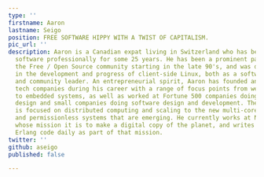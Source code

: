 ```yaml
---
type: ''
firstname: Aaron
lastname: Seigo
position: FREE SOFTWARE HIPPY WITH A TWIST OF CAPITALISM.
pic_url: ''
description: Aaron is a Canadian expat living in Switzerland who has been developing
  software professionally for some 25 years. He has been a prominent participant in
  the Free / Open Source community starting in the late 90's, and was deeply involved
  in the development and progress of client-side Linux, both as a software architect
  and community leader. An entrepreneurial spirit, Aaron has founded and run various
  tech companies during his career with a range of focus points from web traffic analysis
  to embedded systems, as well as worked at Fortune 500 companies doing original product
  design and small companies doing software design and development. These days Aaron
  is focused on distributed computing and scaling to the new multi-core, decentralized,
  and permissionless systems that are emerging. He currently works at Nomoko, a company
  whose mission it is to make a digital copy of the planet, and writes Elixir and
  Erlang code daily as part of that mission.
twitter: ''
github: aseigo
published: false

---
```


